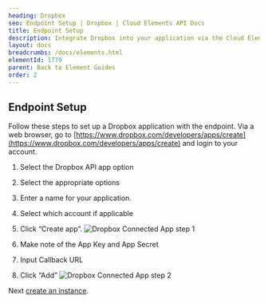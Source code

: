 ```yaml
---
heading: Dropbox
seo: Endpoint Setup | Dropbox | Cloud Elements API Docs
title: Endpoint Setup
description: Integrate Dropbox into your application via the Cloud Elements APIs.
layout: docs
breadcrumbs: /docs/elements.html
elementId: 1779
parent: Back to Element Guides
order: 2
---
```

## Endpoint Setup

Follow these steps to set up a Dropbox application with the endpoint. Via a web browser, go to [https://www.dropbox.com/developers/apps/create](https://www.dropbox.com/developers/apps/create) and login to your account.

1. Select the Dropbox API app option

2. Select the appropriate options

3. Enter a name for your application.

4. Select which account if applicable

5. Click “Create app”.
![Dropbox Connected App step 1](http://cloud-elements.com/wp-content/uploads/2016/03/DropboxAPI1.png)

6. Make note of the App Key and App Secret

7. Input Callback URL

8. Click “Add”
![Dropbox Connected App step 2](http://cloud-elements.com/wp-content/uploads/2016/03/DropboxAPI2.png)

Next [create an instance](dropbox-create-instance.html).
